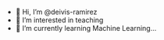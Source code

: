 - 👋 Hi, I’m @deivis-ramirez
- 👀 I’m interested in teaching 
- 🌱 I’m currently learning Machine Learning...




<!---
deivis-ramirez/deivis-ramirez is a ✨ special ✨ repository because its `README.md` (this file) appears on your GitHub profile.
You can click the Preview link to take a look at your changes.
--->
